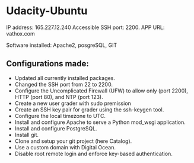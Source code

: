 # Udacity-Ubuntu

IP address: 165.227.12.240
Accessible SSH port: 2200.
APP URL: vathox.com

Software installed: Apache2, posgreSQL, GIT

## Configurations made:

* Updated all currently installed packages.
* Changed the SSH port from 22 to 2200.
* Configure the Uncomplicated Firewall (UFW) to allow only (port 2200), HTTP (port 80), and NTP (port 123).
* Create a new user grader with sudo premission
* Create an SSH key pair for grader using the ssh-keygen tool.
* Configure the local timezone to UTC.
* Install and configure Apache to serve a Python mod_wsgi application.
* Install and configure PostgreSQL.
* Install git.
* Clone and setup your git project (here Catalog).
* Use a custom domain with Digital Ocean.
* Disable root remote login and enforce key-based authentication.
